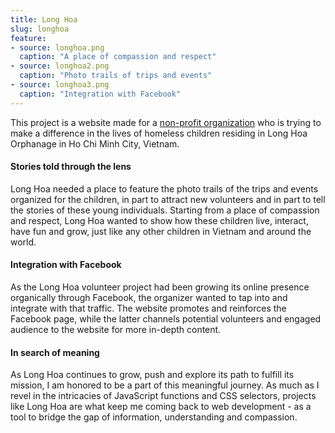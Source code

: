 ```yaml
---
title: Long Hoa
slug: longhoa
feature:
- source: longhoa.png
  caption: "A place of compassion and respect"
- source: longhoa2.png
  caption: "Photo trails of trips and events"
- source: longhoa3.png
  caption: "Integration with Facebook"
---
```

This project is a website made for a [non-profit organization](http://tinhnguyenlonghoa.org) who is trying to make a difference in the lives of homeless children residing in Long Hoa Orphanage in Ho Chi Minh City, Vietnam.

#### Stories told through the lens
Long Hoa needed a place to feature the photo trails of the trips and events organized for the children, in part to attract new volunteers and in part to tell the stories of these young individuals. Starting from a place of compassion and respect, Long Hoa wanted to show how these children live, interact, have fun and grow, just like any other children in Vietnam and around the world.

#### Integration with Facebook
As the Long Hoa volunteer project had been growing its online presence organically through Facebook, the organizer wanted to tap into and integrate with that traffic. The website promotes and reinforces the Facebook page, while the latter channels potential volunteers and engaged audience to the website for more in-depth content.

#### In search of meaning
As Long Hoa continues to grow, push and explore its path to fulfill its mission, I am honored to be a part of this meaningful journey. As much as I revel in the intricacies of JavaScript functions and CSS selectors, projects like Long Hoa are what keep me coming back to web development - as a tool to bridge the gap of information, understanding and compassion.